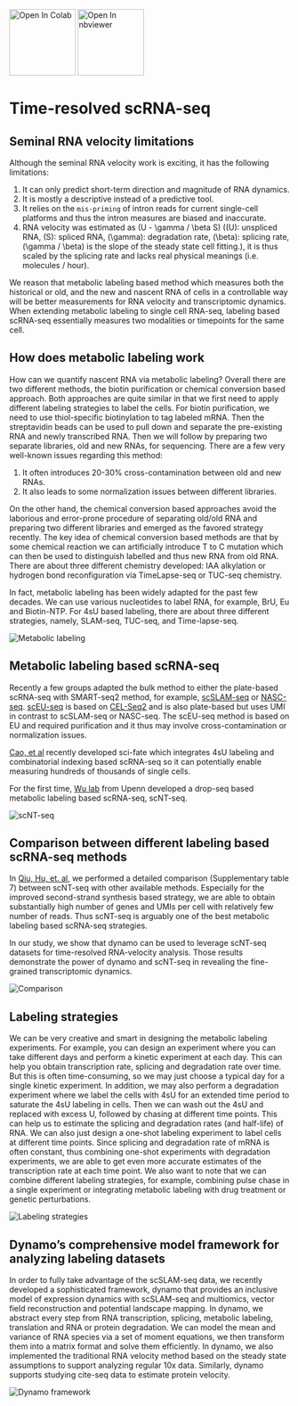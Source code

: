
<div class="note">
  <a href="https://colab.research.google.com/github/aristoteleo/dynamo-tutorials/blob/master/Introduction.ipynb" target="_parent">
  <img src="https://user-images.githubusercontent.com/7456281/93841442-99c3e180-fc61-11ea-9c87-07760b5dfc9a.png" width="119" alt="Open In Colab"/></a>
  <a href="https://nbviewer.jupyter.org/github/aristoteleo/dynamo-tutorials/blob/master/Introduction.ipynb" target="_parent">
  <img src="https://user-images.githubusercontent.com/7456281/93841447-9c263b80-fc61-11ea-99b2-4eafe9958ee4.png" width="119" alt="Open In nbviewer"/></a>
</div>

# Time-resolved scRNA-seq

## Seminal RNA velocity limitations

Although the seminal RNA velocity work is exciting, it has the following limitations:

1. It can only predict short-term direction and magnitude of RNA dynamics.
2. It is mostly a descriptive instead of a predictive tool.
3. It relies on the `mis-priming` of intron reads for current single-cell platforms and thus the intron measures are biased and inaccurate.
4. RNA velocity was estimated as \(U - \gamma / \beta S\) (\(U\): unspliced RNA, \(S\): spliced RNA, \(\gamma\): degradation rate, \(\beta\): splicing rate, \(\gamma / \beta\) is the slope of the steady state cell fitting.), it is thus scaled by the splicing rate and lacks real physical meanings (i.e. molecules / hour).

We reason that metabolic labeling based method which measures both the historical or old, and the new and nascent RNA of cells in a controllable way will be better measurements for RNA velocity and transcriptomic dynamics. When extending metabolic labeling to single cell RNA-seq, labeling based scRNA-seq essentially measures two modalities or timepoints for the same cell.

## How does metabolic labeling work

How can we quantify nascent RNA via metabolic labeling? Overall there are two different methods, the biotin purification or chemical conversion based approach. Both approaches are quite similar in that we first need to apply different labeling strategies to label the cells. For biotin purification, we need to use thiol-specific biotinylation to tag labeled mRNA. Then the streptavidin beads can be used to pull down and separate the pre-existing RNA and newly transcribed RNA. Then we will follow by preparing two separate libraries, old and new RNAs, for sequencing. There are a few very well-known issues regarding this method:

1. It often introduces 20-30% cross-contamination between old and new RNAs.
2. It also leads to some normalization issues between different libraries.

On the other hand, the chemical conversion based approaches avoid the laborious and error-prone procedure of separating old/old RNA and preparing two different libraries and emerged as the favored strategy recently. The key idea of chemical conversion based methods are that by some chemical reaction we can artificially introduce T to C mutation which can then be used to distinguish labelled and thus new RNA from old RNA. There are about three different chemistry developed: IAA alkylation or hydrogen bond reconfiguration via TimeLapse-seq or TUC-seq chemistry.

In fact, metabolic labeling has been widely adapted for the past few decades. We can use various nucleotides to label RNA, for example, BrU, Eu and Biotin-NTP. For 4sU based labeling, there are about three different strategies, namely, SLAM-seq, TUC-seq, and Time-lapse-seq.

![Metabolic labeling](https://user-images.githubusercontent.com/7456281/93838316-346af300-fc57-11ea-9cf9-79d37d8ff927.png)

## Metabolic labeling based scRNA-seq

Recently a few groups adapted the bulk method to either the plate-based scRNA-seq with SMART-seq2 method, for example, [scSLAM-seq](https://www.nature.com/articles/s41586-019-1369-y) or [NASC-seq](https://www.nature.com/articles/s41467-019-11028-9). [scEU-seq](https://science.sciencemag.org/content/367/6482/1151.full) is based on [CEL-Seq2](https://genomebiology.biomedcentral.com/articles/10.1186/s13059-016-0938-8) and is also plate-based but uses UMI in contrast to scSLAM-seq or NASC-seq. The scEU-seq method is based on EU and required purification and it thus may involve cross-contamination or normalization issues.

[Cao, et al](https://www.nature.com/articles/s41587-020-0480-9#:~:text=Abstract,not%20directly%20capture%20transcriptional%20dynamics.&text=We%20used%20sci%2Dfate%20to,in%20%3E6%2C000%20single%20cultured%20cells) recently developed sci-fate which integrates 4sU labeling and combinatorial indexing based scRNA-seq so it can potentially enable measuring hundreds of thousands of single cells.

For the first time, [Wu lab](https://www.wulabupenn.org/) from Upenn developed a drop-seq based metabolic labeling based scRNA-seq, scNT-seq.

![scNT-seq](https://user-images.githubusercontent.com/7456281/93839221-4601ca00-fc5a-11ea-8e56-d39ec1725a6b.png)

## Comparison between different labeling based scRNA-seq methods

In [Qiu, Hu, et. al](https://www.nature.com/articles/s41592-020-0935-4), we performed a detailed comparison (Supplementary table 7) between scNT-seq with other available methods. Especially for the improved second-strand synthesis based strategy, we are able to obtain substantially high number of genes and UMIs per cell with relatively few number of reads. Thus scNT-seq is arguably one of the best metabolic labeling based scRNA-seq strategies.

In our study, we show that dynamo can be used to leverage scNT-seq datasets for time-resolved RNA-velocity analysis. Those results demonstrate the power of dynamo and scNT-seq in revealing the fine-grained transcriptomic dynamics.

![Comparison](https://user-images.githubusercontent.com/7456281/93838287-1b624200-fc57-11ea-9674-76006ba07950.png)

## Labeling strategies

We can be very creative and smart in designing the metabolic labeling experiments. For example, you can design an experiment where you can take different days and perform a kinetic experiment at each day. This can help you obtain transcription rate, splicing and degradation rate over time. But this is often time-consuming, so we may just choose a typical day for a single kinetic experiment. In addition, we may also perform a degradation experiment where we label the cells with 4sU for an extended time period to saturate the 4sU labeling in cells. Then we can wash out the 4sU and replaced with excess U, followed by chasing at different time points. This can help us to estimate the splicing and degradation rates (and half-life) of RNA. We can also just design a one-shot labeling experiment to label cells at different time points. Since splicing and degradation rate of mRNA is often constant, thus combining one-shot experiments with degradation experiments, we are able to get even more accurate estimates of the transcription rate at each time point. We also want to note that we can combine different labeling strategies, for example, combining pulse chase in a single experiment or integrating metabolic labeling with drug treatment or genetic perturbations.

![Labeling strategies](https://user-images.githubusercontent.com/7456281/93838322-392fa700-fc57-11ea-9019-e76358160f57.png)

## Dynamo’s comprehensive model framework for analyzing labeling datasets

In order to fully take advantage of the scSLAM-seq data, we recently developed a sophisticated framework, dynamo that provides an inclusive model of expression dynamics with scSLAM-seq and multiomics, vector field reconstruction and potential landscape mapping. In dynamo, we abstract every step from RNA transcription, splicing, metabolic labeling, translation and RNA or protein degradation. We can model the mean and variance of RNA species via a set of moment equations, we then transform them into a matrix format and solve them efficiently. In dynamo, we also implemented the traditional RNA velocity method based on the steady state assumptions to support analyzing regular 10x data. Similarly, dynamo supports studying cite-seq data to estimate protein velocity.

![Dynamo framework](https://user-images.githubusercontent.com/7456281/93838322-392fa700-fc57-11ea-9019-e76358160f57.png)
